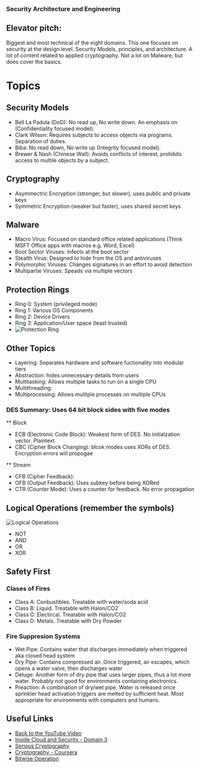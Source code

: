 ### Security Architecture and Engineering

## Elevator pitch: 
Biggest and most technical of the eight domains. This one focuses on security at the design level. Security Models, principles, and architecture. A lot of content related to applied cryptography. Not a lot on Malware, but does cover the basics.


# Topics

## Security Models
- Bell La Padula (DoD): No read up, No write down. An emphasis on (Confidentiality focused model).
- Clark Wilson: Requires subjects to access objects via programs. Separation of duties.
- Biba: No read down, No write up (Integrity focused model).
- Brewer & Nash (Chinese Wall): Avoids conflicts of interest, prohibits access to multile objects by a subject.

## Cryptography
- Asymmectric Encryption (stronger, but slower), uses public and private keys
- Symmetric Encryption (weaker but faster), uses shared secret keys

## Malware
- Macro Virus: Focused on standard office related applications (Think MSFT Office apps with macros e.g. Word, Excel)
- Boot Sector Viruses: Infects at the boot sector
- Stealth Virus: Designed to hide from the OS and antiviruses
- Polymorphic Viruses: Changes signatures in an effort to avoid detection
- Multipartie Viruses: Speads via multiple vectors

## Protection Rings
- Ring 0: System (privileged mode)
- Ring 1: Various OS Components
- Ring 2: Device Drivers
- Ring 3: Application/User space (least trusted)
- ![Protection Ring](https://upload.wikimedia.org/wikipedia/commons/thumb/2/2f/Priv_rings.svg/600px-Priv_rings.svg.png)

## Other Topics
- Layering: Separates hardware and software fuctionality into modular tiers
- Abstraction: hides unnecessary details from users
- Multitasking: Allows multiple tasks to run on a single CPU
- Multithreading: 
- Multiprocessing: Allows multiple processes on multiple CPUs


### DES Summary: Uses 64 bit block sides with five modes
** Block
- ECB (Electronic Code Block): Weakest form of DES. No initialzation vector. Plaintext
- CBC (Cipher Block Changing): blcok modes uses XORs of DES. Encryption errors will propogae

** Stream
- CFB (Cipher Feedback): 
- OFB (Output Feedback): Uses subkey before being XORed
- CTR (Counter Mode): Uses a counter for feedback. No error propagation

## Logical Operations (remember the symbols)
![Logical Operations](https://www.researchgate.net/profile/Shaveta-Thakral/publication/307084597/figure/tbl2/AS:667033544978441@1536044598645/Function-Table-for-Logical-Operations.png)

- NOT 
- AND
- OR
- XOR

## Safety First
### Clases of Fires
- Class A: Conbustibles. Treatable with water/soda acid
- Class B: Liquid. Treatable with Halon/CO2
- Class C: Electircal. Treatable with Halon/CO2
- Class D: Metals. Treatable with Dry Powder

### Fire Suppresion Systems
- Wet Pipe: Contains water that discharges immediately when triggered aka closed head system
- Dry Pipe: Contains compressed air. Once triggered, air escapes, which opens a water valve, then discharges water
- Deluge: Another form of dry pipe that uses larger pipes, thus a lot more water. Probably not good for environments containing electronics.
- Preaction: A combination of dry/wet pipe. Water is released once sprinkler head activation triggers are melted by sufficient heat. Most appropriate for environments with computers and humans.

## Useful Links

- [Back to the YouTube Video]()
- [Inside Cloud and Security - Domain 3](https://www.youtube.com/watch?v=iEBHjVcu_8s&list=PL7XJSuT7Dq_XPK_qmYMqfiBjbtHJRWigD&index=14)
- [Serious Cryptography](https://nostarch.com/seriouscrypto)
- [Cryptography - Coursera](https://www.coursera.org/learn/crypto)
- [Bitwise Operation](https://en.wikipedia.org/wiki/Bitwise_operation)
